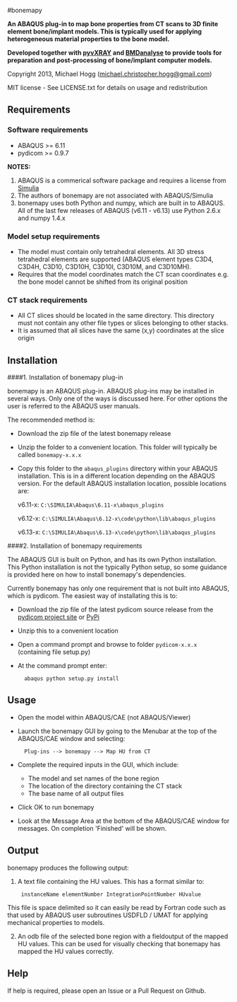 #bonemapy

**An ABAQUS plug-in to map bone properties from CT scans to 3D finite element bone/implant models. This is typically used for applying heterogeneous material properties to the 
bone model.**

**Developed together with [pyvXRAY](https://github.com/mhogg/pyvxray) and [BMDanalyse](https://github.com/mhogg/BMDanalyse) to provide tools for preparation and post-processing 
of bone/implant computer models.**

Copyright 2013, Michael Hogg (michael.christopher.hogg@gmail.com)

MIT license - See LICENSE.txt for details on usage and redistribution

## Requirements

### Software requirements

* ABAQUS  >= 6.11
* pydicom >= 0.9.7

**NOTES:**

1.  ABAQUS is a commerical software package and requires a license from [Simulia](http://www.3ds.com/products-services/simulia/overview/)
2.  The authors of bonemapy are not associated with ABAQUS/Simulia 
3.  bonemapy uses both Python and numpy, which are built in to ABAQUS. All of the last few releases of ABAQUS (v6.11 - v6.13) use Python 2.6.x and numpy 1.4.x

### Model setup requirements

* The model must contain only tetrahedral elements. All 3D stress tetrahedral elements are supported (ABAQUS element types C3D4, C3D4H, C3D10, C3D10H, C3D10I, C3D10M, and C3D10MH).
* Requires that the model coordinates match the CT scan coordinates e.g. the bone model cannot be shifted from its original position

### CT stack requirements ###

* All CT slices should be located in the same directory. This directory must not contain any other file types or slices belonging to other stacks.  
* It is assumed that all slices have the same (x,y) coordinates at the slice origin

## Installation

####1. Installation of bonemapy plug-in  

bonemapy is an ABAQUS plug-in. ABAQUS plug-ins may be installed in several ways. Only one of the ways is discussed here. For other options the user is referred to the ABAQUS 
user manuals. 

The recommended method is:

* Download the zip file of the latest bonemapy release
* Unzip the folder to a convenient location. This folder will typically be called `bonemapy-x.x.x`
* Copy this folder to the `abaqus_plugins` directory within your ABAQUS installation. This is in a different location depending on the ABAQUS version. 
  For the default ABAQUS installation location, possible locations are:

    v6.11-x: `C:\SIMULIA\Abaqus\6.11-x\abaqus_plugins`

    v6.12-x: `C:\SIMULIA\Abaqus\6.12-x\code\python\lib\abaqus_plugins`

    v6.13-x: `C:\SIMULIA\Abaqus\6.13-x\code\python\lib\abaqus_plugins`

####2. Installation of bonemapy requirements

The ABAQUS GUI is built on Python, and has its own Python installation. This Python installation is not the typically Python setup, so some guidance is provided here on how 
to install bonemapy's dependencies.

Currently bonemapy has only one requirement that is not built into ABAQUS, which is pydicom. The easiest way of installating this is to:

* Download the zip file of the latest pydicom source release from the [pydicom project site](https://code.google.com/p/pydicom/) or [PyPi](https://pypi.python.org/pypi/pydicom/)
* Unzip this to a convenient location
* Open a command prompt and browse to folder `pydicom-x.x.x` (containing file setup.py)
* At the command prompt enter:

        abaqus python setup.py install

## Usage

* Open the model within ABAQUS/CAE (not ABAQUS/Viewer)
* Launch the bonemapy GUI by going to the Menubar at the top of the ABAQUS/CAE window and selecting:

        Plug-ins --> bonemapy --> Map HU from CT

* Complete the required inputs in the GUI, which include:

  + The model and set names of the bone region
  + The location of the directory containing the CT stack 
  + The base name of all output files

* Click OK to run bonemapy
* Look at the Message Area at the bottom of the ABAQUS/CAE window for messages. On completion 'Finished' will be shown.

## Output

bonemapy produces the following output:

1. A text file containing the HU values. This has a format similar to:

        instanceName elementNumber IntegrationPointNumber HUvalue

  This file is space delimited so it can easily be read by Fortran code such as that used by ABAQUS user subroutines USDFLD / UMAT for applying mechanical properties to models. 

2. An odb file of the selected bone region with a fieldoutput of the mapped HU values. This can be used for visually checking that bonemapy has mapped the HU values correctly.

## Help

If help is required, please open an Issue or a Pull Request on Github. 

